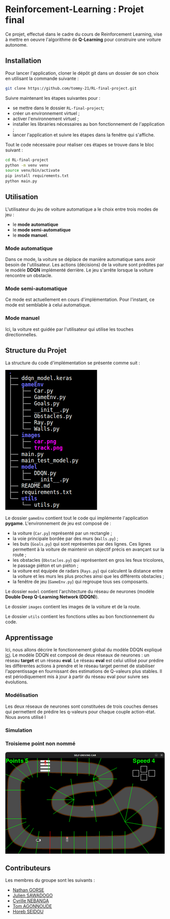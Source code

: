# Reinforcement-Learning : Projet final
Ce projet, effectué dans le cadre du cours de Reinforcement Learning, vise à mettre en oeuvre l'algorithme de **Q-Learning** pour construire une voiture autonome. 

## Installation
Pour lancer l'application, cloner le dépôt git dans un dossier de son choix en utilisant la commande suivante : 
```bash
git clone https://github.com/tommy-21/RL-final-project.git
```
Suivre maintenant les étapes suivantes pour : 
-  se mettre dans le dossier `RL-final-project`;
-  créer un environnement virtuel ;
-  activer l'environnement virtuel ;
-  installer les librairies nécessaires au bon fonctionnement de l'application ;
-  lancer l'application et suivre les étapes dans la fenêtre qui s'affiche.

Tout le code nécessaire pour réaliser ces étapes se trouve dans le bloc suivant : 

```bash
cd RL-final-project
python -m venv venv
source venv/bin/activate
pip install requirements.txt
python main.py
```

## Utilisation

L'utilisateur du jeu de voiture automatique a le choix entre trois modes de jeu : 
- le **mode automatique** 
- le **mode semi-automatique**
- le **mode manuel**.

### Mode automatique 
Dans ce mode, la voiture se déplace de manière automatique sans avoir besoin de l'utilisateur. Les actions (décisions) de la voiture sont prédites par le modèle **DDQN** implémenté derrière. Le jeu s'arrête lorsque la voiture rencontre un obstacle.

### Mode semi-automatique
Ce mode est actuellement en cours d'implémentation. Pour l'instant, ce mode est semblable à celui automatique. 

### Mode manuel
Ici, la voiture est guidée par l'utilisateur qui utilise les touches directionnelles.  

## Structure du Projet 
La structure du code d'implémentation se présente comme suit : 

![Tree_Project](images/tree_project.png)

Le dossier `gameEnv` contient tout le code qui implémente l'application **pygame**. L'environnement de jeu est composé de : 
- la voiture (`Car.py`) représenté par un rectangle ;
- la voie principale bordée par des murs (`Walls.py`) ;
- les buts (`Goals.py`) qui sont représentes par des lignes. Ces lignes permettent à la voiture de maintenir un objectif précis en avançant sur la route ;
- les obstacles (`Obstacles.py`) qui représentent en gros les feux tricolores, le passage piéton et un piéton ;
- la voiture est équipée de radars (`Rays.py`)  qui calculent la distance entre la voiture et les murs les plus proches ainsi que les différents obstacles ;
- la fenêtre de jeu (`GameEnv.py`) qui regroupe tous ses composants.

Le dossier `model` contient l'architecture du réseau de neurones (modèle **Double Deep Q-Learning Network (DDQN)**).

Le dossier `images` contient les images de la voiture et de la route. 

Le dossier `utils` contient les fonctions utiles au bon fonctionnement du code.

## Apprentissage
Ici, nous allons décrire le fonctionnement global du modèle DDQN expliqué [ici](https://towardsdatascience.com/double-deep-q-networks-905dd8325412).
Le modèle DDQN est composé de deux réseaux de neurones : un réseau **target** et un réseau **eval**. Le réseau **eval** est celui utilisé pour prédire les différentes actions à prendre et le réseau target permet de stabiliser l'apprentissage en fournissant des estimations de Q-valeurs plus stables. Il est périodiquement mis à jour à partir du réseau eval pour suivre ses évolutions. 

### Modélisation
Les deux réseaux de neurones sont constituées de trois couches denses qui permettent de prédire les q-valeurs pour chaque couple action-état. Nous avons utilisé l
### Simulation 

### Troisieme point non nommé 

![Image_Project](images/sortie.png)

## Contributeurs 
Les membres du groupe sont les suivants : 
- [Nathan GORSE](https://github.com/Nathangos)
- [Julien SAWADOGO](https://github.com/SAWAjulco)
- [Cyrille NEBANGA](https://github.com/odi77)
- [Tom AGONNOUDE](https://github.com/tommy)
- [Horeb SEIDOU](https://github.com/Horeb136)






